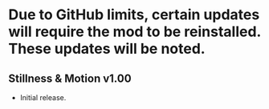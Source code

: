 # Due to GitHub limits, certain updates will require the mod to be reinstalled. These updates will be noted.

## Stillness & Motion v1.00
- Initial release.
